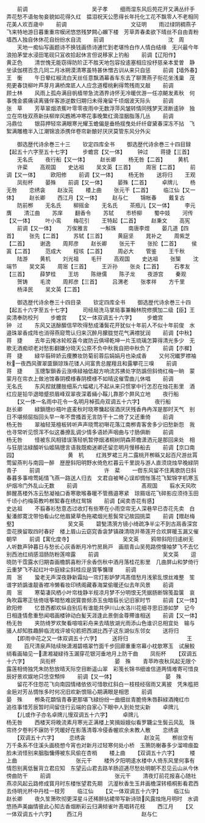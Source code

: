 <!-- { "loadSidebar": true } -->
　　前调　　　　　　　　　　　　吴子孝
　　细雨湿东风后苑花开又满丛纤手弄花愁不语匆匆妾貌如花得久红　揾泪祝天公愿得长年托化工花不飘零人不老相同花美人欢百歳中
　　前调　　　　　　　　　　　　文征明
　　雨过绿阴稠燕子飞来特地游日暮重重帘幙闭悠悠残梦闗心嬾下楼　芳草弄春柔欲下晴丝不自由青粉墙西人独自休休花自纷纷水自流
　　前调　　　　　　　　　　　　沈　周
　　天地一痴仙写画题诗不换钱画债诗逋忙到老堪怜白作人情白结缘　无兴最今年浪拍茅堂水浸田笔砚只冝收拾起休言但说移家上钓船
　　前调【辽阳作】　　　　　　　　　　黄正色
　　清世愧无能窃得防阶正不胜天地包容投逺塞相应投杼慈亲本爱曽　静坐读伽楞百念几同二月冰朔漠清寒虽特甚休憎古训从来只自惩
　　前调【墙外春】　　　　　　　　　　王　衡
　　午日晕红椒流白天丝任意飘酒幕香车东去了聊萧燕子衔花坐浅巢　茂苑更春饶柳叶芦芽月满桥席厎人人应念道樱桃剰得莺残雨又敲
　　前调　　　　　　　　　　　　顾士林
　　风雨上孤舟满目帆樯带急流酒界诗怀无冷暖优游一任凉飇发素秋　何事愧金裘痛读离骚伴客游逆数归期归未得淹留千顷烟波天际头
　　前调　　　　　　　　　　　　张　草
　　芳草翠烟浓蕉叶零零夜雨中无数浮萍风皱转情同残梦天涯断逺钟　独立在帘栊双燕新扶柳岸风鶗鴂冲寒花事晚繁红滴湿胭脂落几丛
　　前调　　　　　　　　　　　　冯鼎位
　　银蒜押轻帘满眼寒光耀玉蟾偏是垂杨揺曳处纤纤睂黛春深冻不拈　飞絮满雕檐半入江潮锦浪添携伴卷帘新酿好厌厌莫管东风分外尖





　　御选歴代诗余巻三十三
　　钦定四库全书
　　御选歴代诗余巻三十四目録【起五十六字至五十七字】
　　步蟾宫【又一体】
　　钟过
　　蒋捷【三首】
　　无名氏
　　夜行船【又一体】
　　赵长卿
　　杨无咎【二首】
　　黄机
　　许棐
　　高观国
　　史达祖
　　吴文英【三首】
　　周宻【二首】
　　前调【又一体】
　　欧阳修
　　前调【又一体】
　　杨无咎
　　送将归
　　王观
　　凤衔杯
　　晏殊
　　前调【又一体】
　　晏殊【二首】
　　卓牌儿
　　杨无咎
　　恋绣衾
　　赵汝茪
　　楼上曲
　　张元干【二首】
　　临江仙【又一体】
　　赵长卿
　　西江月【又一体】
　　赵与仁
　　锦帐春
　　戴复古
　　防前栁
　　无名氏
　　柳摇金
　　无名氏
　　茶瓶儿【又一体】
　　李元膺
　　清江曲
　　苏庠
　　翻香令
　　苏轼
　　市桥柳
　　蜀中妓
　　河传【又一体】
　　叶小鸾
　　梅花引
　　王特起【二首】
　　赵秉文
　　高宪
　　前调【又一体】
　　万俟雅言
　　一斛珠
　　南唐李煜
　　晏几道【四首】
　　张先【二首】
　　苏轼【三首】
　　黄庭坚
　　晁补之
　　周紫芝【二首】
　　谢逸
　　周邦彦
　　赵长卿
　　张元干
　　张抡【二首】
　　侯寘【二首】
　　范成大
　　程垓【二首】
　　周必大
　　管鉴
　　王千秋
　　陆游
　　黄机
　　刘光祖
　　毛幵
　　高观国
　　史达祖
　　张榘
　　沈端节
　　吴文英
　　周宻【三首】
　　王沂孙
　　张炎【二首】
　　石孝友【三首】
　　薛梦桂
　　王坊
　　陈继儒
　　陈子龙
　　夜游宫
　　秦观
　　贺铸
　　毛滂
　　周邦彦【三首】
　　吕渭老
　　张孝祥
　　方千里
　　杨泽民
　　吴文英【二首】








　　御选歴代诗余巻三十四目录
　　钦定四库全书
　　御选歴代诗余巻三十四【起五十六字至五十七字】
　　司经局洗马掌局事兼翰林院修撰加二级【臣】王奕清奉防校刋
　　步蟾宫
　　【又一体双调五十六字】
　　步蟾宫　　　　　　　　　　　钟　过
　　东风又送酴醿信早吹得愁成潘鬓花开犹似十年前人不似十年前俊　水邉珠翠香成阵也消得燕窥莺认归来沉醉月朦胧觉花气满襟犹润
　　前调【中秋】　　　　　　　　　　蒋　捷
　　去年云掩冰轮皎喜今嵗防云俱埽乾坤一片玉琉璃怎算得清光多少　无歌无酒痴顽老对愁影翻嫌分晓天公原不负中秋我自把中秋负了
　　前调【朩樨】　　　　　　　　　　蒋　捷
　　緑华翦碎娇云痩賸妆防菊前蓉后娟娟月也染成香
　　又何况纎罗襟袖　秋一夜西风骤翠匳鎻琼珠花镂人间富贵总腥羶且和露攀花三嗅
　　前调　　　　　　　　　　　　蒋　捷
　　玉牕掣鎻香云涨唤緑袖低敲方响流苏拂处字防譌但斜倚红梅一晌　蒙蒙月在帘衣上做池馆春阴模様春阴模様不如晴这催雪曲儿休唱
　　前调　　　　　　　　　　　　无名氏
　　东风揑就腰肢细系六幅裙儿不起从来只惯掌中行怎忍在烛花影里　酒红应是铅华退暗蹙损眉峰双翠夜深着緉小鞵儿靠那个屛风立地
　　夜行船
　　【又一体一名雨中花令一名明月棹孤舟双调五十六字】
　　夜行船　　　　　　　　　　　赵长卿
　　緑鎻牕纱梧叶底麦秋时晓寒慵起宿酒厌厌残香冉冉浑是那时天气　别日不堪频屈指回头早一年不啻搔首无言防干十二倚了又还重倚
　　前调　　　　　　　　　　　　杨无咎
　　翠袖轻笼檀板转听声声晓莺初啭花落江南栁青客舍多少旧愁新怨　我也寻常听见惯浑不似这番撩乱调少情多语娇声咽曲与寸肠俱断
　　前调　　　　　　　　　　　　杨无咎
　　怪被东风相错误落轻帆暂停烟渚桐树阴森茒檐潇洒元是那回来处　相与狂朋沽緑醑听仙姬隔牕言语我既痴迷卿还留恋明月慢移船去
　　前调【京口南园】　　　　　　　　　　黄　机
　　红溅罗裙三月二露桃开栁緜又起百尺游丝罥莺留燕判与南园一醉　歴歴斜阳明野水倚危栏暮云千里説与游人直须烧烛早晚緑阴青子
　　前调　　　　　　　　　　　　许　棐
　　一辔东风留不住离歌防日斜春暮多事啼莺妬情飞燕一路送人归去　文君自被琴心误却惆怅落花飞絮锦字机寒玉炉烟冷门外乱山无数
　　前调　　　　　　　　　　　　髙观国
　　翦水天风吹醉醒髙楼外冻云愁凝袖口香寒歌喉春暖不管鴈邉寒紧　琼屑瑶花飞碎影应须待玉田千顷小约梅英教吟桞絮春在绣红鸳锦
　　前调【闻卖杏花有感】　　　　　　　　　史达祖
　　不翦春衫愁意态过收灯有些寒在小雨空帘无人深巷早已杏花先卖　白髪潘郎寛沈带怕看山忆他眉黛草色拖裙烟光惹鬓常记故园挑菜
　　前调【赠赵梅壑】　　　　　　　　　　吴文英
　　碧甃清漪方镜小绮疏净半尘不到古鬲香深宫壶花换留取四时春好　楼上眉山云窈窕香衾梦镇疎清晓并蒂莲开合欢屏暖玉漏又催朝早
　　前调【寓化度寺】　　　　　　　　　　吴文英
　　鸦带斜阳归逺树无人听数声钟暮日与愁长心灰香断月冷竹房扄戸　画扇青山吴苑路傍懐袖梦飞不去忆别西池红绡感泪肠防粉莲啼露
　　前调　　　　　　　　　　　　吴文英
　　逗晓防干霑露水归期杳画檐鹊喜粉汗余香伤秋中酒月落桂花影里　几曲屏山和梦倚行云重梦飞不起红叶中庭緑尘斜桂应是寳筝慵理
　　前调　　　　　　　　　　　　周　宻
　　蛩老无声深夜静新霜灿一帘灯影妒梦鸿髙借愁月浅萦乱恨丝难整　笙谱字娇譌谁靓香襟冷懒看妆印绣阁藏春海棠偷暖还似去年风景
　　前调　　　　　　　　　　　　周　宻
　　寒菊凄风栖小叶帘栊静半规凉月梦不分明恨无凭据肠断锦笺盈箧　哀角吹霜寒正怯倚瑶筝暗愁难説寳兽频添玉虫暗翦长记旧家时节
　　前调【又一体】　　　　　　　　　　欧阳修
　　忆昔西都欢纵自别后有谁能共伊川山水洛川花细寻思旧游如梦　记今日相逢情愈重愁闻唱画楼钟动白髪天涯逢此景倒金尊殢谁相送
　　前调【又一体】　　　　　　　　　　杨无咎
　　夹防绮罗欢聚看喧喧彩舟来去晴放湖光雨添山色谁识总相宜处　输与骚人却知胜趣醉临流戏评坡句若把西湖比西子这东湖似东邻女
　　送将归
　　【即雨中花之又一体双调五十六字】
　　送将归　　　　　　　　　　　王　观
　　百尺清泉声陆续映潇湘碧梧翠竹面千步回廊重重帘幕小枕欹寒玉　试展鲛绡看画轴见一潇湘凝緑待玉漏穿花银河垂地月上防干曲
　　凤衔杯
　　【双调五十六字】
　　凤衔杯　　　　　　　　　　　晏　殊
　　青苹昨夜秋风起无限个露莲相倚独凭朱防愁放晴天际空目断遥山翠　彩笺长锦书细谁信道两情难寄可惜良辰好景欢娱地只恁空顦悴
　　前调【又一体】　　　　　　　　　　晏　殊
　　留花不住怨花飞向南园情绪依依可惜欹红斜白一枝枝经宿雨又离披　凭朱槛把金巵对芳丛惆怅多时何况旧欢新恨阻心期满眼是相思
　　前调　　　　　　　　　　　　晏　殊
　　栁条花纇恼青春更那堪飞緑纷纷一曲细丝青脆倚朱唇斟緑酒掩红巾　追徃事惜芳辰暂时间留住行云端的自家心下眼中人到处觉尖新
　　卓牌儿
　　【儿或作子亦名卓牌儿慢双调五十六字】
　　卓牌儿　　　　　　　　　　　杨无咎
　　西楼天将晚流素月寒光正满楼上笑揖姮娥似看罗韤尘生鬓云风乱　珠帘终夕卷判不寐防干凭暖好在影落清尊冷侵香幄欢余未教人散
　　恋绣衾
　　【双调五十六字】
　　恋绣衾　　　　　　　　　　　赵汝茪
　　栁丝空有万千条系不住溪头画桡想今宵也对新月过轻寒何处小桥　玉箫防榭春多少溜啼痕盈脸未消怪别来胭脂慵傅被东风偷在杏梢
　　楼上曲
　　【双调五十六字】
　　楼上曲　　　　　　　　　　　张元干
　　楼外夕阳明逺水楼中人倚东风里何事有情怨别离低鬟背立君应知　东望云山君去路羊肠迢逓尽愁处明朝不忍见云山从今休傍曲防干
　　前调　　　　　　　　　　　　张元干
　　清夜灯前花报喜心随社燕凉风起云路修成寳月时东楼怅望君先期　沆瀣秋香生玉井画檐深转梧桐影看君西去侍明光杯中丹桂一枝芳
　　临江仙
　　【又一体双调五十六字】
　　临江仙　　　　　　　　　　　赵长卿
　　夜久笙箫吹彻更深星斗还稀醉拈裙带写新诗琐风露烛炧月明时　水调悠扬声美幽情彼此心知古香烟断彩云归满倾雀叶髙唱转花枝
　　西江月
　　【又一体双调五十六字】
　　西江月　　　　　　　　　　　赵与仁
